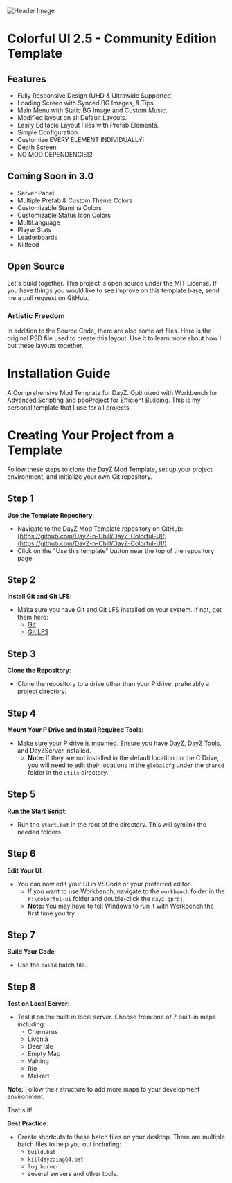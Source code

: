 ![Header Image](https://cdn.discordapp.com/attachments/1139653291182141540/1246675033389010965/cui25.png?ex=665d401a&is=665bee9a&hm=b62b5028109a9d06752ce4843029db7570e658954efe46cee0c8d3da36621b88&)

# Colorful UI 2.5 - Community Edition Template

## Features
- Fully Responsive Design (UHD & Ultrawide Supported)
- Loading Screen with Synced BG Images, & Tips
- Main Menu with Static BG Image and Custom Music.
- Modified layout on all Default Layouts.
- Easily Editable Layout Files with Prefab Elements.
- Simple Configuration
- Customize EVERY ELEMENT INDIVIDUALLY!
- Death Screen
- NO MOD DEPENDENCIES!

## Coming Soon in 3.0
- Server Panel
- Multiple Prefab & Custom Theme Colors
- Customizable Stamina Colors
- Customizable Status Icon Colors
- MultiLanguage
- Player Stats
- Leaderboards
- Killfeed

## Open Source
Let's build together. This project is open source under the MIT License. If you have things you would like to see improve on this template base, send me a pull request on GitHub.

### Artistic Freedom
In addition to the Source Code, there are also some art files. Here is the original PSD file used to create this layout. Use it to learn more about how I put these layouts together.

# Installation Guide
A Comprehensive Mod Template for DayZ. Optimized with Workbench for Advanced Scripting and pboProject for Efficient Building.
This is my personal template that I use for all projects.

# Creating Your Project from a Template
Follow these steps to clone the DayZ Mod Template, set up your project environment, and initialize your own Git repository.

## Step 1

**Use the Template Repository**:
- Navigate to the DayZ Mod Template repository on GitHub: [https://github.com/DayZ-n-Chill/DayZ-Colorful-UI/](https://github.com/DayZ-n-Chill/DayZ-Colorful-UI/)
- Click on the "Use this template" button near the top of the repository page.

## Step 2

**Install Git and Git LFS**:
- Make sure you have Git and Git LFS installed on your system. If not, get them here:
  - [Git](https://git-scm.com/)
  - [Git LFS](https://git-lfs.github.com/)

## Step 3

**Clone the Repository**:
- Clone the repository to a drive other than your P drive, preferably a project directory.

## Step 4

**Mount Your P Drive and Install Required Tools**:
- Make sure your P drive is mounted. Ensure you have DayZ, DayZ Tools, and DayZServer installed.
  - **Note:** If they are not installed in the default location on the C Drive, you will need to edit their locations in the `globalcfg` under the `shared` folder in the `utils` directory.

## Step 5

**Run the Start Script**:
- Run the `start.bat` in the root of the directory. This will symlink the needed folders.

## Step 6

**Edit Your UI**:
- You can now edit your UI in VSCode or your preferred editor.
  - If you want to use Workbench, navigate to the `workbench` folder in the `P:\colorful-ui` folder and double-click the `dayz.gproj`.
  - **Note:** You may have to tell Windows to run it with Workbench the first time you try.

## Step 7

**Build Your Code**:
- Use the `build` batch file.

## Step 8

**Test on Local Server**:
- Test it on the built-in local server. Choose from one of 7 built-in maps including:
  - Chernarus
  - Livonia
  - Deer Isle
  - Empty Map
  - Valning
  - Rio
  - Melkart

**Note:** Follow their structure to add more maps to your development environment.

That's it!

**Best Practice**:
- Create shortcuts to these batch files on your desktop. There are multiple batch files to help you out including:
  - `build.bat`
  - `killdayzdiag64.bat`
  - `log burner`
  - several servers and other tools.
